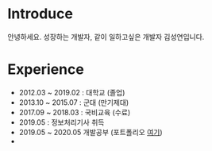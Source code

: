 # Introduce

안녕하세요. 
성장하는 개발자, 같이 일하고싶은 개발자 김성연입니다.

# Experience
- 2012.03 ~ 2019.02 : 대학교 (졸업)
- 2013.10 ~ 2015.07 : 군대 (만기제대)
- 2017.09 ~ 2018.03 : 국비교육 (수료)
- 2019.05 : 정보처리기사 취득
- 2019.05 ~ 2020.05 개발공부 (포트폴리오 [여기](https://github.com/yeon1216/introduce/blob/main/portfolio.md))
- 
